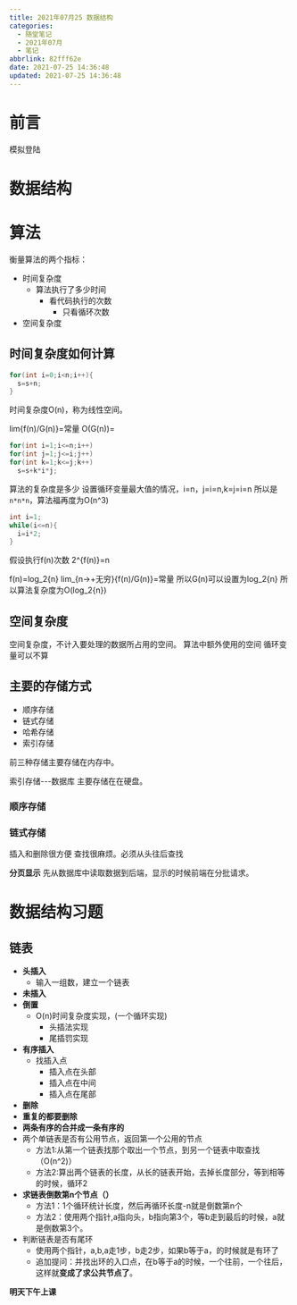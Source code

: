 ```yaml
---
title: 2021年07月25 数据结构
categories:
  - 随堂笔记
  - 2021年07月
  - 笔记
abbrlink: 82fff62e
date: 2021-07-25 14:36:48
updated: 2021-07-25 14:36:48
---
```

# 前言
模拟登陆
# 数据结构

# 算法
衡量算法的两个指标：
- 时间复杂度
  - 算法执行了多少时间
    - 看代码执行的次数
      - 只看循环次数
- 空间复杂度

## 时间复杂度如何计算
```java
for(int i=0;i<n;i++){
  s=s+n;
}
```
时间复杂度O(n)，称为线性空间。

lim{f(n)/G(n)}=常量
O(G(n))=

```java
for(int i=1;i<=n;i++)
for(int j=1;j<=i;j++)
for(int k=1;k<=j;k++)
  s=s+k*i*j;
```
算法的复杂度是多少
设置循环变量最大值的情况，i=n，j=i=n,k=j=i=n
所以是`n*n*n`，算法福再度为O(n^3)

```java
int i=1;
while(i<=n){
  i=i*2;
}
```
假设执行f(n)次数
2^{f(n)}=n

f(n)=log_2{n}
lim_{n->+无穷}{f(n)/G(n)}=常量
所以G(n)可以设置为log_2{n}
所以算法复杂度为O(log_2{n})


## 空间复杂度
空间复杂度，不计入要处理的数据所占用的空间。
算法中额外使用的空间
循环变量可以不算

## 主要的存储方式
- 顺序存储
- 链式存储
- 哈希存储
- 索引存储


前三种存储主要存储在内存中。

索引存储---数据库
主要存储在在硬盘。

### 顺序存储

### 链式存储
插入和删除很方便
查找很麻烦。必须从头往后查找

**分页显示**
先从数据库中读取数据到后端，显示的时候前端在分批请求。

# 数据结构习题
## 链表
- **头插入**
  - 输入一组数，建立一个链表
- **未插入**
- **倒置**
  - O(n)时间复杂度实现，(一个循环实现)
    - 头插法实现
    - 尾插罚实现
- **有序插入**
  - 找插入点
    - 插入点在头部
    - 插入点在中间
    - 插入点在尾部
- **删除**
- **重复的都要删除**
- **两条有序的合并成一条有序的**
- 两个单链表是否有公用节点，返回第一个公用的节点
  - 方法1:从第一个链表找那个取出一个节点，到另一个链表中取查找（O(n^2)）
  - 方法2:算出两个链表的长度，从长的链表开始，去掉长度部分，等到相等的时候，循环2
- **求链表倒数第n个节点（）**
  - 方法1：1个循环统计长度，然后再循环长度-n就是倒数第n个
  - 方法2：使用两个指针,a指向头，b指向第3个，等b走到最后的时候，a就是倒数第3个。
- 判断链表是否有尾环
  - 使用两个指针，a,b,a走1步，b走2步，如果b等于a，的时候就是有环了
  - 追加提问：并找出环的入口点，在b等于a的时候，一个往前，一个往后，这样就**变成了求公共节点了**。


**明天下午上课**
